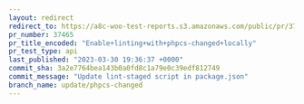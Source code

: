 ```yaml
---
layout: redirect
redirect_to: https://a8c-woo-test-reports.s3.amazonaws.com/public/pr/37465/api/index.html
pr_number: 37465
pr_title_encoded: "Enable+linting+with+phpcs-changed+locally"
pr_test_type: api
last_published: "2023-03-30 19:36:37 +0000"
commit_sha: 3a2e7764bea143b0a0fd8c1a79e0c39edf812749
commit_message: "Update lint-staged script in package.json"
branch_name: update/phpcs-changed
---
```

